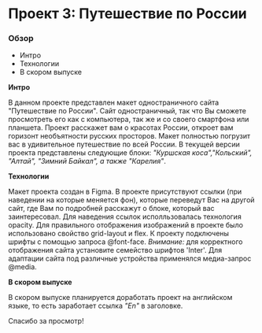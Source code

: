 # Проект 3: Путешествие по России

### Обзор
* Интро
* Технологии
* В скором выпуске

**Интро**

В данном проекте представлен макет одностраничного сайта "Путешествие по России". Сайт одностраничный, так что Вы сможете просмотреть его как с компьютера, так же и со своего смартфона или планшета. Проект расскажет вам о красотах России, откроет вам горизонт необъятности русских просторов. Макет полностью погрузит вас в удивительное путешествие по всей России. В текущей версии проекта представлены следующие блоки: _"Куршская коса","Кольский", "Алтай", "Зимний Байкал", а также "Карелия"_.

**Технологии**

Макет проекта создан в Figma. В проекте присутствуют ссылки (при наведении на которые меняется фон), которые переведут Вас на другой сайт, где Вам по подробней расскажут о блоке, который вас заинтересовал. Для наведения ссылок исполльзовалась технология opacity.
Для правильного отображения изображений в проекте было использовано свойство grid-layout и flex.
К проекту подключены шрифты с помощью запроса @font-face. _Внимание:_ для корректного отображения сайта установите семейство шрифтов 'Inter'.
Для адаптации сайта под различные устройства применялся медиа-запрос @media.

**В скором выпуске**

В скором выпуске планируется доработать проект на английском языке, то есть заработает ссылка _"En"_ в заголовке.

Спасибо за просмотр!
